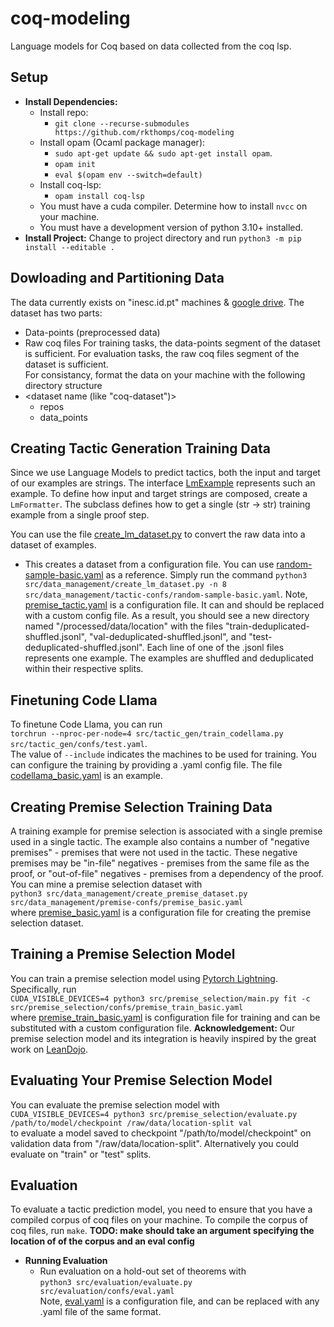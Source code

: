 # coq-modeling
Language models for Coq based on data collected from the coq lsp. 

## Setup
- **Install Dependencies:**
    - Install repo:
      - `git clone --recurse-submodules https://github.com/rkthomps/coq-modeling`
    - Install opam (Ocaml package manager):
      - `sudo apt-get update && sudo apt-get install opam`.
      - `opam init`
      - `eval $(opam env --switch=default)`
    - Install coq-lsp:
      - `opam install coq-lsp`
    - You must have a cuda compiler. Determine how to install `nvcc` on your machine.
    - You must have a development version of python 3.10+ installed. 
- **Install Project:** Change to project directory and run `python3 -m pip install --editable .`

## Dowloading and Partitioning Data
The data currently exists on "inesc.id.pt" machines & [google drive](https://drive.google.com/drive/folders/12fruVfOomVO9pnJSN1T8CnG4ci95CdL2?usp=drive_link). The dataset has two parts: 
- Data-points (preprocessed data)
- Raw coq files
For training tasks, the data-points segment of the dataset is sufficient.
For evaluation tasks, the raw coq files segment of the dataset is sufficient.\
For consistancy, format the data on your machine with the following directory structure
- <dataset name (like "coq-dataset")>
  - repos
  - data_points


## Creating Tactic Generation Training Data
Since we use Language Models to predict tactics, both the input and target of our examples are strings. The interface [LmExample](src/data_management/lm_example.py) represents such an example. To define how input and target strings are composed, create a `LmFormatter`. The subclass defines how to get a single (str -> str) training example from a single proof step. 

You can use the file [create_lm_dataset.py](src/data_management/create_lm_dataset.py) to convert the raw data into a dataset of examples. 
- This creates a dataset from a configuration file. You can use [random-sample-basic.yaml](src/data_management/tactic-confs/random-sample-basic.yaml) as a reference. Simply run the command `python3 src/data_management/create_lm_dataset.py -n 8 src/data_management/tactic-confs/random-sample-basic.yaml`. Note, [premise_tactic.yaml](src/data_management/tactic-confs/premise_tactic.yaml) is a configuration file. It can and should be replaced with a custom config file. As a result, you should see a new directory named "/processed/data/location" with the files "train-deduplicated-shuffled.jsonl", "val-deduplicated-shuffled.jsonl", and "test-deduplicated-shuffled.jsonl". Each line of one of the .jsonl files represents one example. The examples are shuffled and deduplicated within their respective splits.

## Finetuning Code Llama
To finetune Code Llama, you can run\
`torchrun --nproc-per-node=4 src/tactic_gen/train_codellama.py src/tactic_gen/confs/test.yaml`.\
The value of `--include` indicates the machines to be used for training. You can configure the training by providing a .yaml config file. The file [codellama_basic.yaml](src/tactic_gen/confs/codellama_basic.yaml) is an example.

## Creating Premise Selection Training Data
A training example for premise selection is associated with a single premise used in a single tactic. The example also contains a number of "negative premises" - premises that were not used in the tactic. These negative premises may be "in-file" negatives - premises from the same file as the proof, or "out-of-file" negatives - premises from a dependency of the proof. You can mine a premise selection dataset with\
`python3 src/data_management/create_premise_dataset.py src/data_management/premise-confs/premise_basic.yaml`\
where [premise_basic.yaml](src/data_management/premise_basic.yaml) is a configuration file for creating the premise selection dataset.

## Training a Premise Selection Model
You can train a premise selection model using [Pytorch Lightning](https://lightning.ai/). Specifically, run\
`CUDA_VISIBLE_DEVICES=4 python3 src/premise_selection/main.py fit -c src/premise_selection/confs/premise_train_basic.yaml`\
where [premise_train_basic.yaml](src/premise_selection/confs/premise_train_basic.yaml) is configuration file for training and can be substituted with a custom configuration file. 
**Acknowledgement:** Our premise selection model and its integration is heavily inspired by the great work on [LeanDojo](https://leandojo.org/).

## Evaluating Your Premise Selection Model
You can evaluate the premise selection model with\
`CUDA_VISIBLE_DEVICES=4 python3 src/premise_selection/evaluate.py /path/to/model/checkpoint /raw/data/location-split val`\
to evaluate a model saved to checkpoint "/path/to/model/checkpoint" on validation data from "/raw/data/location-split". Alternatively you could evaluate on "train" or "test" splits. 
 

## Evaluation
To evaluate a tactic prediction model, you need to ensure that you have a compiled corpus of coq files on your machine. 
To compile the corpus of coq files, run `make`. **TODO: make should take an argument specifying the location of of the corpus and an eval config**

- **Running Evaluation**
  - Run evaluation on a hold-out set of theorems with\
    `python3 src/evaluation/evaluate.py src/evaluation/confs/eval.yaml`\
    Note, [eval.yaml](src/evaluation/confs/eval.yaml) is a configuration file, and can be replaced with any .yaml file of the same format. 
